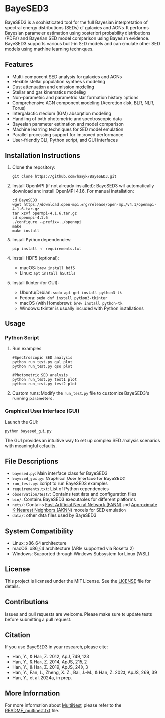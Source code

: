 # BayeSED3

BayeSED3 is a sophisticated tool for the full Bayesian interpretation of spectral energy distributions (SEDs) of galaxies and AGNs. It performs Bayesian parameter estimation using posteriori probability distributions (PDFs) and Bayesian SED model comparison using Bayesian evidence. BayeSED3 supports various built-in SED models and can emulate other SED models using machine learning techniques.

## Features

- Multi-component SED analysis for galaxies and AGNs
- Flexible stellar population synthesis modeling
- Dust attenuation and emission modeling
- Stellar and gas kinematics modeling
- Non-parametric and parametric star formation history options
- Comprehensive AGN component modeling (Accretion disk, BLR, NLR, Torus)
- Intergalactic medium (IGM) absorption modeling
- Handling of both photometric and spectroscopic data
- Bayesian parameter estimation and model comparison
- Machine learning techniques for SED model emulation
- Parallel processing support for improved performance
- User-friendly CLI, Python script, and GUI interfaces

## Installation Instructions

1. Clone the repository:
   ```
   git clone https://github.com/hanyk/BayeSED3.git
   ```

2. Install OpenMPI (if not already installed):
   BayeSED3 will automatically download and install OpenMPI 4.1.6. For manual installation:
   ```
   cd BayeSED3
   wget https://download.open-mpi.org/release/open-mpi/v4.1/openmpi-4.1.6.tar.gz
   tar xzvf openmpi-4.1.6.tar.gz
   cd openmpi-4.1.6
   ./configure --prefix=../openmpi
   make
   make install
   ```

3. Install Python dependencies:
   ```
   pip install -r requirements.txt
   ```

4. Install HDF5 (optional):
   - macOS: `brew install hdf5`
   - Linux: `apt install h5utils`

5. Install tkinter (for GUI):
   - Ubuntu/Debian: `sudo apt-get install python3-tk`
   - Fedora: `sudo dnf install python3-tkinter`
   - macOS (with Homebrew): `brew install python-tk`
   - Windows: tkinter is usually included with Python installations

## Usage

### Python Script

1. Run examples
   ```
   #Spectroscopic SED analysis
   python run_test.py gal plot
   python run_test.py qso plot

   #Photometric SED analysis
   python run_test.py test1 plot
   python run_test.py test2 plot
   ```

2. Custom runs:
   Modify the `run_test.py` file to customize BayeSED3's running parameters.

### Graphical User Interface (GUI)

Launch the GUI:
```
python bayesed_gui.py
```
The GUI provides an intuitive way to set up complex SED analysis scenarios with meaningful defaults.

## File Descriptions

- `bayesed.py`: Main interface class for BayeSED3
- `bayesed_gui.py`: Graphical User Interface for BayeSED3
- `run_test.py`: Script to run BayeSED3 examples
- `requirements.txt`: List of Python dependencies
- `observation/test/`: Contains test data and configuration files
- `bin/`: Contains BayeSED3 executables for different platforms
- `nets/`: Contains [Fast Artificial Neural Network (FANN)](https://github.com/libfann/fann) and [Approximate K-Nearest Neighbors (AKNN)](http://www.cs.umd.edu/~mount/ANN/) models for SED emulation
- `data/`: other data files used by BayeSED3

## System Compatibility

- Linux: x86_64 architecture
- macOS: x86_64 architecture (ARM supported via Rosetta 2)
- Windows: Supported through Windows Subsystem for Linux (WSL)

## License

This project is licensed under the MIT License. See the [LICENSE](LICENSE) file for details.

## Contributions

Issues and pull requests are welcome. Please make sure to update tests before submitting a pull request.

## Citation

If you use BayeSED3 in your research, please cite:
- Han, Y., & Han, Z. 2012, ApJ, 749, 123
- Han, Y., & Han, Z. 2014, ApJS, 215, 2
- Han, Y., & Han, Z. 2019, ApJS, 240, 3
- Han, Y., Fan, L., Zheng, X. Z., Bai, J.-M., & Han, Z. 2023, ApJS, 269, 39
- Han, Y., et al. 2024a, in prep.

## More Information

For more information about [MultiNest](https://github.com/JohannesBuchner/MultiNest), please refer to the [README_multinest.txt](README_multinest.txt) file.
